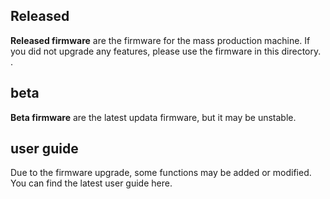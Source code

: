 ## Released
**Released firmware** are the firmware for the mass production machine. If you did not upgrade any features, please use the firmware in this directory. .  
 
## beta
**Beta firmware** are the latest updata firmware, but it may be unstable.

## user guide
Due to the firmware upgrade, some functions may be added or modified. You can find the latest user guide here.